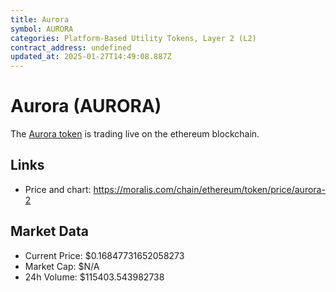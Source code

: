 ```yaml
---
title: Aurora
symbol: AURORA
categories: Platform-Based Utility Tokens, Layer 2 (L2)
contract_address: undefined
updated_at: 2025-01-27T14:49:08.887Z
---
```


# Aurora (AURORA)
The [Aurora token](https://moralis.com/chain/ethereum/token/price/aurora-2) is trading live on the ethereum blockchain.

## Links
- Price and chart: https://moralis.com/chain/ethereum/token/price/aurora-2

## Market Data
- Current Price: $0.16847731652058273
- Market Cap: $N/A
- 24h Volume: $115403.543982738
